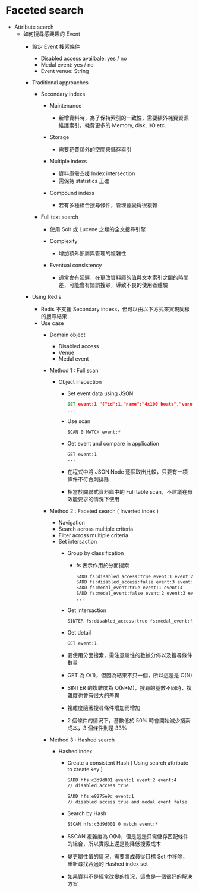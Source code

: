 # Faceted search

- Attribute search
    - 如何搜尋感興趣的 Event
        - 設定 Event 搜索條件
            - Disabled access availbale: yes / no
            - Medal event: yes / no
            - Event venue: String

        - Traditional approaches
            - Secondary indexs
                - Maintenance
                    - 新增資料時，為了保持索引的一致性，需要額外耗費資源維護索引，耗費更多的 Memory, disk, I/O etc.

                - Storage
                    - 需要花費額外的空間來儲存索引

                - Multiple indexs
                    - 資料庫需支援 Index intersection
                    - 需保持 statistics 正確

                - Compound indexs
                    - 若有多種組合搜尋條件，管理會變得很複雜

            - Full text search
                - 使用 Solr 或 Lucene 之類的全文搜尋引擎
                - Complexity
                    - 增加額外部屬與管理的複雜性

                - Eventual consistency
                    - 通常會有延遲，在更改資料庫的值與文本索引之間的時間差，可能會有錯誤搜尋，導致不良的使用者體驗

        - Using Redis
            - Redis 不支援 Secondary indexs，但可以由以下方式來實現同樣的搜尋結果
            - Use case
                - Domain object
                    - Disabled access
                    - Venue
                    - Medal event

                - Method 1 : Full scan
                    - Object inspection
                        - Set event data using JSON

                            ```cmd
                            SET event:1 "{"id":1,"name":"4x100 heats","venue":"tokyo", ...}"
                            ...
                            ```

                        - Use scan

                            ```cmd
                            SCAN 0 MATCH event:*
                            ```
                        
                        - Get event and compare in application

                            ```cmd
                            GET event:1
                            ...
                            ```

                        - 在程式中將 JSON Node 逐個取出比較，只要有一項條件不符合則排除
                        - 相當於關聯式資料庫中的 Full table scan，不建議在有效能要求的情況下使用

                - Method 2 : Faceted search ( Inverted index )
                    - Navigation
                    - Search across multiple criteria
                    - Filter across multiple criteria
                    - Set intersaction
                        - Group by classification
                            - fs 表示作用於分面搜索

                                ```cmd
                                SADD fs:disabled_access:true event:1 event:2 event:4
                                SADD fs:disabled_access:false event:3 event:5
                                SADD fs:medal_event:true event:1 event:4
                                SADD fs:medal_event:false event:2 event:3 event:5
                                ...
                                ```

                        - Get intersaction

                            ```cmd
                            SINTER fs:disabled_access:true fs:medal_event:false
                            ```

                        - Get detail

                            ```cmd
                            GET event:1
                            ```

                        - 要使用分面搜索，需注意屬性的數據分佈以及搜尋條件數量
                        - GET 為 O(1)，但因為結果不只一個，所以這邊是 O(N)
                        - SINTER 的複雜度為 O(N*M)，搜尋的基數不同時，複雜度也會有很大的差異
                        - 複雜度隨著搜尋條件增加而增加
                        - 2 個條件的情況下，基數低於 50% 時會開始減少搜索成本，3 個條件則是 33%

                - Method 3 : Hashed search
                    - Hashed index
                        - Create a consistent Hash ( Using search attribute to create key )

                            ```cmd
                            SADD hfs:c3d9d001 event:1 event:2 event:4
                            // disabled access true

                            SADD hfs:e8275e9d event:1
                            // disabled access true and medal event false
                            ```

                        - Search by Hash

                            ```cmd
                            SSCAN hfs:c3d9d001 0 match event:*
                            ```

                        - SSCAN 複雜度為 O(N)，但是這邊只需儲存匹配條件的組合，所以實際上還是能降低搜索成本
                        - 變更屬性值的情況，需要將成員從目標 Set 中移除，重新尋找合適的 Hashed index set
                        - 如果資料不是經常改變的情況，這會是一個很好的解決方案